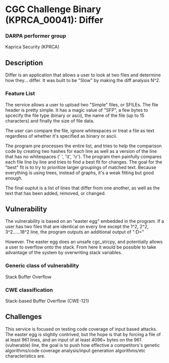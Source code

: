 # CGC Challenge Binary (KPRCA\_00041): Differ

### DARPA performer group
Kaprica Security (KPRCA)

## Description

Differ is an application that allows a user to look at two files and determine how they... differ. It was built to be "Slow" by making the diff analysis N^2.

### Feature List

The service allows a user to upload two "Simple" files, or SFILEs. The file header is pretty simple. It has a magic value of "SFP", a few bytes to spcecify the file type (binary or asci), the name of the file (up to 15 characters) and finally the size of file data. 

The user can compare the file, ignore whitespaces or treat a file as text regardless of whether it's specified as binary or ascii.

The program pre processes the entire list, and tries to help the comparison code by creating two hashes for each line as well as a version of the line that has no whitespaces (' ', '\t', '\r'). The program then painfully compares each file line by line and tries to find a best fit for changes. The goal for the "best" fit is to try to prioritize larger groupings of matched text. Because everything is using trees, instead of graphs, it's a weak fitting but good enough.

The final ouptut is a list of lines that differ from one another, as well as the text that has been added, removed, or changed.

## Vulnerability

The vulnerability is based on an "easter egg" embedded in the program. If a user has two files that are identical on every line except the 1^2, 2^2, 3^2......18^2 line, the program outputs an additional output of 
":D=<line contents>"

However. The easter egg does an unsafe cgc_strcpy, and potentially allows a user to overflow onto the stack. From here it would be possible to take advantage of the system by overwriting stack variables.

### Generic class of vulnerability

Stack Buffer Overflow

### CWE classification

Stack-based Buffer Overflow (CWE-121)

## Challenges

This service is focused on testing code coverage of input based attacks. The easter egg is slightly contrived, but the hope is that by forcing a file of at least 961 lines, and an input of at least 4096+ bytes on the 961 (vulnerable) line, the goal is to push how effective a competitors's genetic algorithms/code coverage analysis/input generation algorithms/etc characteristics are. 
